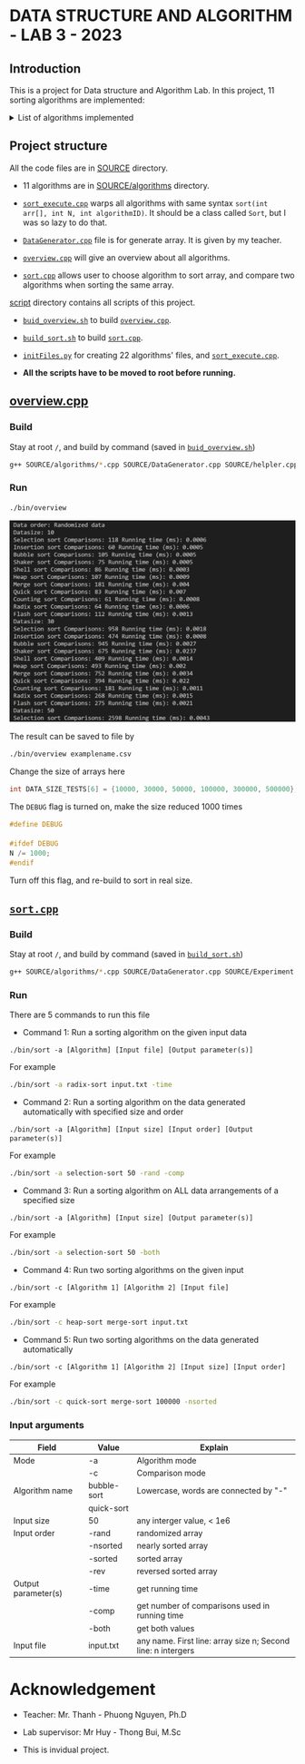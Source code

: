 # DATA STRUCTURE AND ALGORITHM - LAB 3 - 2023

## Introduction

This is a project for Data structure and Algorithm Lab. In this project, 11 sorting algorithms are implemented:

<details>
<summary>List of algorithms implemented</summary>

- [Selection Sort](SOURCE/algorithms/selectionSort.cpp)
- [Insertion Sort](SOURCE/algorithms/insertionSort.cpp)
- [Bubble Sort](SOURCE/algorithms/bubbleSort.cpp)
- [Shaker Sort](SOURCE/algorithms/shakerSort.cpp)
- [Shell Sort](SOURCE/algorithms/shellSort.cpp)
- [Heap Sort](SOURCE/algorithms/heapSort.cpp)
- [Merge Sort](SOURCE/algorithms/mergeSort.cpp)
- [Quick Sort](SOURCE/algorithms/quickSort.cpp)
- [Counting Sort](SOURCE/algorithms/countingSort.cpp)
- [Radix Sort](SOURCE/algorithms/radixSort.cpp)
- [Flash Sort](SOURCE/algorithms/flashSort.cpp)
</details>

## Project structure

All the code files are in [SOURCE](SOURCE/) directory.

- 11 algorithms are in [SOURCE/algorithms](SOURCE/algorithms/) directory.

- [```sort_execute.cpp```](SOURCE/sort_execute.cpp) warps all algorithms with same syntax ```sort(int arr[], int N, int algorithmID)```. It should be a class called ```Sort```, but I was so lazy to do that.

- [```DataGenerator.cpp```](SOURCE/DataGenerator.cpp) file is for generate array. It is given by my teacher.

- [```overview.cpp```](SOURCE/overview.cpp) will give an overview about all algorithms.

- [```sort.cpp```](SOURCE/sort.cpp) allows user to choose algorithm to sort array, and compare two algorithms when sorting the same array.

[script](script/) directory contains all scripts of this project.

- [```buid_overview.sh```](script/build_overview.sh) to build [```overview.cpp```](SOURCE/overview.cpp).

- [```build_sort.sh```](script/build_sort.sh) to build [```sort.cpp```](SOURCE/sort.cpp).

- [```initFiles.py```](script/initFiles.py) for creating 22 algorithms' files, and [```sort_execute.cpp```](SOURCE/sort_execute.cpp).

- **All the scripts have to be moved to root before running.**

## [overview.cpp](SOURCE/overview.cpp)

### Build

Stay at root ```/```, and build by command (saved in [```buid_overview.sh```](script/build_overview.sh))

```sh
g++ SOURCE/algorithms/*.cpp SOURCE/DataGenerator.cpp SOURCE/helpler.cpp SOURCE/sort_execute.cpp SOURCE/overview.cpp -o bin/overview
```

### Run

```sh
./bin/overview
```

![overview](img/overview_1.png)

The result can be saved to file by

```sh
./bin/overview examplename.csv
```

Change the size of arrays here

```cpp
int DATA_SIZE_TESTS[6] = {10000, 30000, 50000, 100000, 300000, 500000};
```

The ```DEBUG``` flag is turned on, make the size reduced 1000 times

```cpp
#define DEBUG

#ifdef DEBUG
N /= 1000;
#endif
```

Turn off this flag, and re-build to sort in real size.

## [```sort.cpp```](SOURCE/sort.cpp)

### Build

Stay at root ```/```, and build by command (saved in [```build_sort.sh```](script/build_sort.sh))

```sh
g++ SOURCE/algorithms/*.cpp SOURCE/DataGenerator.cpp SOURCE/Experiment.cpp SOURCE/helpler.cpp SOURCE/sort_execute.cpp SOURCE/sort.cpp -o bin/sort
```

### Run

There are 5 commands to run this file

- Command 1: Run a sorting algorithm on the given input data

```
./bin/sort -a [Algorithm] [Input file] [Output parameter(s)]
```

For example

```sh
./bin/sort -a radix-sort input.txt -time
```

- Command 2: Run a sorting algorithm on the data generated automatically with specified size and order

```
./bin/sort -a [Algorithm] [Input size] [Input order] [Output parameter(s)]
```

For example

```sh
./bin/sort -a selection-sort 50 -rand -comp
```

- Command 3: Run a sorting algorithm on ALL data arrangements of a specified size

```
./bin/sort -a [Algorithm] [Input size] [Output parameter(s)]
```

For example

```sh
./bin/sort -a selection-sort 50 -both
```

- Command 4:  Run two sorting algorithms on the given input

```
./bin/sort -c [Algorithm 1] [Algorithm 2] [Input file]
```

For example

```sh
./bin/sort -c heap-sort merge-sort input.txt
```

- Command 5: Run two sorting algorithms on the data generated automatically

```
./bin/sort -c [Algorithm 1] [Algorithm 2] [Input size] [Input order]
```

For example

```sh
./bin/sort -c quick-sort merge-sort 100000 -nsorted
```

### Input arguments

| Field               | Value       | Explain                                                       |
|---------------------|-------------|---------------------------------------------------------------|
| Mode                | -a          | Algorithm mode                                                |
|                     | -c          | Comparison mode                                               |
| Algorithm name      | bubble-sort | Lowercase, words are connected by "-"                         |
|                     | quick-sort  |                                                               |
| Input size          | 50          | any interger value, < 1e6                                     |
| Input order         | -rand       | randomized array                                              |
|                     | -nsorted    | nearly sorted array                                           |
|                     | -sorted     | sorted array                                                  |
|                     | -rev        | reversed sorted array                                         |
| Output parameter(s) | -time       | get running time                                              |
|                     | -comp       | get number of comparisons used in running time                |
|                     | -both       | get both values                                               |
| Input file          | input.txt   | any name. First line: array size n; Second line: n intergers |

# Acknowledgement

- Teacher: Mr. Thanh - Phuong Nguyen, Ph.D

- Lab supervisor: Mr Huy - Thong Bui, M.Sc

- This is invidual project.